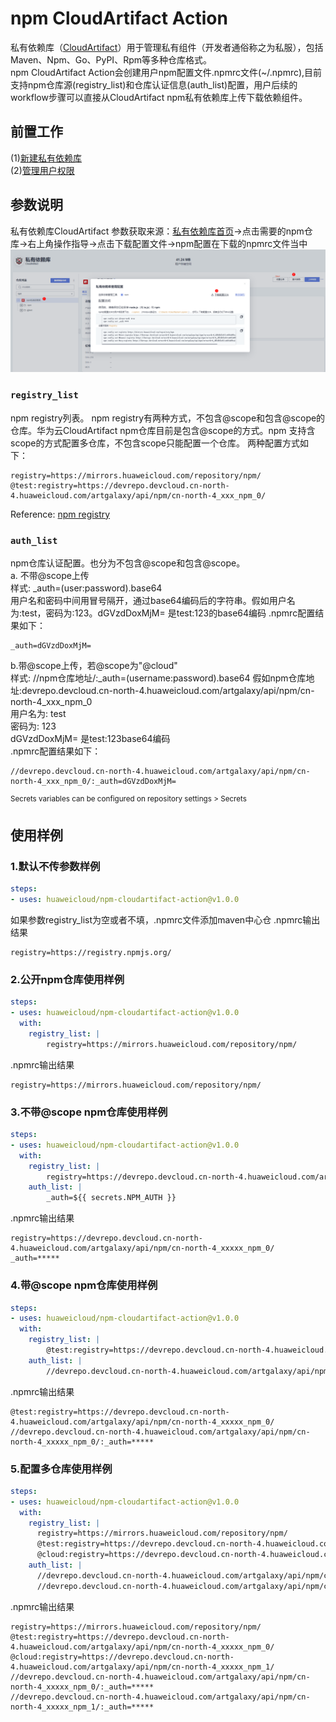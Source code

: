 # npm CloudArtifact Action
私有依赖库（[CloudArtifact](https://support.huaweicloud.com/cloudrelease/index.html)）用于管理私有组件（开发者通俗称之为私服），包括Maven、Npm、Go、PyPI、Rpm等多种仓库格式。  
npm CloudArtifact Action会创建用户npm配置文件.npmrc文件(~/.npmrc),目前支持npm仓库源(registry_list)和仓库认证信息(auth_list)配置，用户后续的workflow步骤可以直接从CloudArtifact npm私有依赖库上传下载依赖组件。

## **前置工作**
(1)[新建私有依赖库](https://support.huaweicloud.com/usermanual-releaseman/cloudrelease_01_0008.html)  
(2)[管理用户权限](https://support.huaweicloud.com/usermanual-releaseman/cloudrelease_01_0011.html)

## **参数说明**
私有依赖库CloudArtifact 参数获取来源：[私有依赖库首页](https://devcloud.cn-north-4.huaweicloud.com/cloudartifact/repository)->点击需要的npm仓库->右上角操作指导->点击下载配置文件->npm配置在下载的npmrc文件当中  
![图一](imgs/npm-config-download.PNG)

### `registry_list`
npm registry列表。  npm registry有两种方式，不包含@scope和包含@scope的仓库。华为云CloudArtifact npm仓库目前是包含@scope的方式。npm 支持含scope的方式配置多仓库，不包含scope只能配置一个仓库。
两种配置方式如下：
```
registry=https://mirrors.huaweicloud.com/repository/npm/
@test:registry=https://devrepo.devcloud.cn-north-4.huaweicloud.com/artgalaxy/api/npm/cn-north-4_xxx_npm_0/
```
Reference:  [npm registry](https://docs.npmjs.com/cli/v6/using-npm/registry)

### `auth_list`
npm仓库认证配置。也分为不包含@scope和包含@scope。  
a. 不带@scope上传  
样式: _auth=(user:password).base64  
用户名和密码中间用冒号隔开，通过base64编码后的字符串。假如用户名为:test，密码为:123。dGVzdDoxMjM= 是test:123的base64编码
.npmrc配置结果如下：
```
_auth=dGVzdDoxMjM=
```
b.带@scope上传，若@scope为"@cloud"  
样式: //npm仓库地址/:_auth=(username:password).base64
假如npm仓库地址:devrepo.devcloud.cn-north-4.huaweicloud.com/artgalaxy/api/npm/cn-north-4_xxx_npm_0  
用户名为: test  
密码为: 123  
dGVzdDoxMjM= 是test:123base64编码  
.npmrc配置结果如下：

```
//devrepo.devcloud.cn-north-4.huaweicloud.com/artgalaxy/api/npm/cn-north-4_xxx_npm_0/:_auth=dGVzdDoxMjM=
```
<sup>Secrets variables can be configured on repository settings > Secrets</sup>

## **使用样例**
### 1.默认不传参数样例
```yml
steps:
- uses: huaweicloud/npm-cloudartifact-action@v1.0.0
```
如果参数registry_list为空或者不填，.npmrc文件添加maven中心仓
.npmrc输出结果
```
registry=https://registry.npmjs.org/
```
### 2.公开npm仓库使用样例
```yml
steps:
- uses: huaweicloud/npm-cloudartifact-action@v1.0.0
  with: 
    registry_list: |
        registry=https://mirrors.huaweicloud.com/repository/npm/
```
.npmrc输出结果
```
registry=https://mirrors.huaweicloud.com/repository/npm/
```
### 3.不带@scope npm仓库使用样例
```yml
steps:
- uses: huaweicloud/npm-cloudartifact-action@v1.0.0
  with: 
    registry_list: |
        registry=https://devrepo.devcloud.cn-north-4.huaweicloud.com/artgalaxy/api/npm/cn-north-4_xxxxx_npm_0/
    auth_list: |
        _auth=${{ secrets.NPM_AUTH }}
```
.npmrc输出结果
```
registry=https://devrepo.devcloud.cn-north-4.huaweicloud.com/artgalaxy/api/npm/cn-north-4_xxxxx_npm_0/
_auth=*****
```
### 4.带@scope npm仓库使用样例
```yml
steps:
- uses: huaweicloud/npm-cloudartifact-action@v1.0.0
  with: 
    registry_list: |
        @test:registry=https://devrepo.devcloud.cn-north-4.huaweicloud.com/artgalaxy/api/npm/cn-north-4_xxxxx_npm_0/
    auth_list: |
        //devrepo.devcloud.cn-north-4.huaweicloud.com/artgalaxy/api/npm/cn-north-4_xxxxx_npm_0/:_auth=${{ secrets.NPM_AUTH }}
```
.npmrc输出结果
```
@test:registry=https://devrepo.devcloud.cn-north-4.huaweicloud.com/artgalaxy/api/npm/cn-north-4_xxxxx_npm_0/
//devrepo.devcloud.cn-north-4.huaweicloud.com/artgalaxy/api/npm/cn-north-4_xxxxx_npm_0/:_auth=*****
```
### 5.配置多仓库使用样例
```yml
steps:
- uses: huaweicloud/npm-cloudartifact-action@v1.0.0
  with: 
    registry_list: |
      registry=https://mirrors.huaweicloud.com/repository/npm/
      @test:registry=https://devrepo.devcloud.cn-north-4.huaweicloud.com/artgalaxy/api/npm/cn-north-4_xxxxx_npm_0/
      @cloud:registry=https://devrepo.devcloud.cn-north-4.huaweicloud.com/artgalaxy/api/npm/cn-north-4_xxxxx_npm_1/
    auth_list: |
      //devrepo.devcloud.cn-north-4.huaweicloud.com/artgalaxy/api/npm/cn-north-4_xxxxx_npm_0/:_auth=${{ secrets.NPM_AUTH_0 }}
      //devrepo.devcloud.cn-north-4.huaweicloud.com/artgalaxy/api/npm/cn-north-4_xxxxx_npm_1/:_auth=${{ secrets.NPM_AUTH_1 }}
```
.npmrc输出结果
```
registry=https://mirrors.huaweicloud.com/repository/npm/
@test:registry=https://devrepo.devcloud.cn-north-4.huaweicloud.com/artgalaxy/api/npm/cn-north-4_xxxxx_npm_0/
@cloud:registry=https://devrepo.devcloud.cn-north-4.huaweicloud.com/artgalaxy/api/npm/cn-north-4_xxxxx_npm_1/
//devrepo.devcloud.cn-north-4.huaweicloud.com/artgalaxy/api/npm/cn-north-4_xxxxx_npm_0/:_auth=*****
//devrepo.devcloud.cn-north-4.huaweicloud.com/artgalaxy/api/npm/cn-north-4_xxxxx_npm_1/:_auth=*****
```
